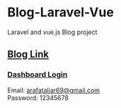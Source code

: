 # Blog-Laravel-Vue
Laravel and vue.js  Blog project
## <a href="http://blog.ararafat.ga/">Blog Link</a>
### <a href="http://blog.ararafat.ga/login">Dashboard Login</a>
Email: arafataliar69@gmail.com  
Password: 12345678
